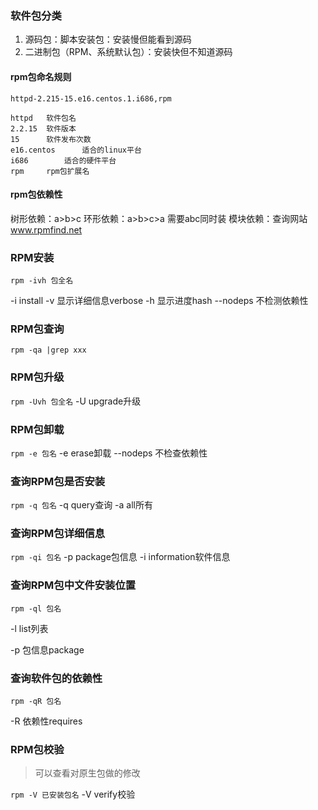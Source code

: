### 软件包分类
1. 源码包：脚本安装包：安装慢但能看到源码
2. 二进制包（RPM、系统默认包）：安装快但不知道源码

#### rpm包命名规则
```
httpd-2.215-15.e16.centos.1.i686,rpm

httpd   软件包名
2.2.15  软件版本
15      软件发布次数
e16.centos      适合的linux平台
i686        适合的硬件平台
rpm     rpm包扩展名

```

#### rpm包依赖性

树形依赖：a>b>c
环形依赖：a>b>c>a   需要abc同时装
模块依赖：查询网站 www.rpmfind.net


### RPM安装
`rpm -ivh 包全名`

-i  install
-v  显示详细信息verbose
-h  显示进度hash
--nodeps    不检测依赖性

### RPM包查询
`rpm -qa |grep xxx`

### RPM包升级
`rpm -Uvh 包全名`
-U  upgrade升级

### RPM包卸载
`rpm -e 包名`
-e  erase卸载
--nodeps    不检查依赖性


### 查询RPM包是否安装
`rpm -q 包名`
-q  query查询
-a  all所有

### 查询RPM包详细信息
`rpm -qi 包名`
-p      package包信息
-i      information软件信息

### 查询RPM包中文件安装位置
`rpm -ql 包名`

-l      list列表

-p      包信息package

### 查询软件包的依赖性
`rpm -qR 包名`

-R      依赖性requires

### RPM包校验
>可以查看对原生包做的修改

`rpm -V 已安装包名`
-V      verify校验


